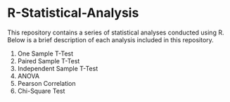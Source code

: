 # R-Statistical-Analysis

This repository contains a series of statistical analyses conducted using R. Below is a brief description of each analysis included in this repository.


1. One Sample T-Test
2. Paired Sample T-Test
3. Independent Sample T-Test
4. ANOVA
5. Pearson Correlation
6. Chi-Square Test
